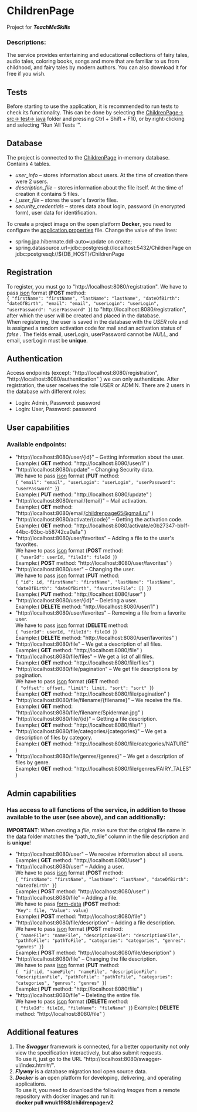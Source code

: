 # ChildrenPage
Project for ***TeachMeSkills***

### Descriptions:
The service provides entertaining and educational collections of fairy tales, audio tales, coloring books, songs and more that are familiar to us from childhood, and fairy tales by modern authors. You can also download it for free if you wish.

## Tests
Before starting to use the application, it is recommended to run tests to check its functionality.
This can be done by selecting the <u>ChildrenPage-> src-> test-> java</u> folder and pressing Ctrl + Shift + F10, or by right-clicking and selecting “Run ‘All Tests ’”.

## Database
The project is connected to the <u>ChildrenPage</u> in-memory database. Contains 4 tables.  
+ *user_info* – stores information about users. At the time of creation there were 2 users.  
+ *description_file* – stores information about the file itself. At the time of creation it contains 5 files.  
+ *l_user_file* – stores the user's favorite files.  
+ *security_credentials* – stores data about login, password (in encrypted form), user data for identification.  


To create a project image on the open platform **Docker**, you need to configure the <u>application.properties</u> file. Change the value of the lines:  
+ spring.jpa.hibernate.ddl-auto=update on create;  
+ spring.datasource.url=jdbc:postgresql://localhost:5432/ChildrenPage on jdbc:postgresql://${DB_HOST}/ChildrenPage

## Registration
To register, you must go to "http://localhost:8080/registration".
We have to pass <u>json</u> format (**POST** method:  
`{
"firstName": "firstName",
"lastName": "lastName",
"dateOfBirth": "dateOfBirth",
"email": "email",
"userLogin": "userLogin",
"userPassword": "userPassword"
}`)
to "http://localhost:8080/registration", after which the user will be created and placed in the database.  
When registering, the user is saved in the database with the *USER* role and is assigned a random activation code for mail and an activation status of *false* . The fields email, userLogin, userPassword cannot be *NULL*, and email, userLogin must be **unique**.  

## Authentication
Access endpoints (except:
"http://localhost:8080/registration",
"http://localhost:8080/authentication"
) we can only authenticate.
After registration, the user receives the role USER or ADMIN.
There are 2 users in the database with different roles:  
+ Login: Admin, Password: password  
+ Login: User, Password: password

## User capabilities
### Available endpoints:
+ "http://localhost:8080/user/{id}" – Getting information about the user.  
  Example:( **GET** method: "http://localhost:8080/user/1" )
+ "http://localhost:8080/update" – Changing Security data.  
  We have to pass <u>json</u> format (**PUT** method:  
  `{
  "email": "email",
  "userLogin": "userLogin",
  "userPassword": "userPassword"
  }`)  
  Example:( **PUT** method: "http://localhost:8080/update" )  
+ "http://localhost:8080/email/{email}" – Mail activation.  
  Example:( **GET** method: "http://localhost:8080/email/childrenpage65@gmail.ru" )  
+ "http://localhost:8080/activate/{code}" – Getting the activation code.  
  Example:( **GET** method: "http://localhost:8080/activate/e0b27347-bb1f-44bc-93bc-b58742ca0a1a" )  
+ "http://localhost:8080/user/favorites" – Adding a file to the user's favorites.  
  We have to pass <u>json</u> format (**POST** method:  
  `{
  "userId": userId,
  "fileId": fileId
  }`)  
  Example:( **POST** method: "http://localhost:8080/user/favorites" )  
+ "http://localhost:8080/user" – Changing the user.  
  We have to pass <u>json</u> format (**PUT** method:  
  `{
  "id": id,
  "firstName": "firstName",
  "lastName": "lastName",
  "dateOfBirth": "dateOfBirth",
  "favoritesFile": []
  }`)  
  Example:( **PUT** method: "http://localhost:8080/user" )  
+ "http://localhost:8080/user/{id}" – Deleting a user.  
  Example:( **DELETE** method: "http://localhost:8080/user/1" )  
+ "http://localhost:8080/user/favorites" – Removing a file from a favorite user.  
  We have to pass <u>json</u> format (**DELETE** method:  
  `{
  "userId": userId,
  "fileId": fileId
  }`)  
  Example:( **DELETE** method: "http://localhost:8080/user/favorites" )  
+  "http://localhost:8080/file" – We get a description of all files.  
   Example:( **GET** method: "http://localhost:8080/file" ) 
+ "http://localhost:8080/file/files" – We get a list of all files.  
  Example:( **GET** method: "http://localhost:8080/file/files" )
+ "http://localhost:8080/file/pagination" – We get file descriptions by pagination.  
  We have to pass <u>json</u> format (**GET** method:  
  `{
  "offset": offset,
  "limit": limit,
  "sort": "sort"
  }`)  
  Example:( **GET** method: "http://localhost:8080/file/pagination" )  
+ "http://localhost:8080/file/filename/{filename}" – We receive the file.  
  Example:( **GET** method: "http://localhost:8080/file/filename/Spiderman.jpg" )  
+ "http://localhost:8080/file/{id}" – Getting a file description.  
  Example:( **GET** method: "http://localhost:8080/file/1" )  
+ "http://localhost:8080/file/categories/{categories}" – We get a description of files by category.  
  Example:( **GET** method: "http://localhost:8080/file/categories/NATURE" )  
+ "http://localhost:8080/file/genres/{genres}" – We get a description of files by genre.  
  Example:( **GET** method: "http://localhost:8080/file/genres/FAIRY_TALES" )  

## Admin capabilities
### Has access to all functions of the service, in addition to those available to the user (see above), and can additionally:  
**IMPORTANT**: When creating a *file*, make sure that the original file name in the <u>data</u> folder matches the “path_to_file” column in the file description and is **unique**!  
+ "http://localhost:8080/user" – We receive information about all users.  
  Example:( **GET** method: "http://localhost:8080/user" )  
+ "http://localhost:8080/user" – Adding a user.  
  We have to pass <u>json</u> format (**POST** method:  
  `{
  "firstName": "firstName",
  "lastName": "lastName",
  "dateOfBirth": "dateOfBirth"
  }`)  
  Example:( **POST** method: "http://localhost:8080/user" )  
+ "http://localhost:8080/file" – Adding a file.  
  We have to pass <u>form-data</u> (**POST** method:  
  `"Key": file,
  "Value": value`)  
  Example:( **POST** method: "http://localhost:8080/file" )  
+ "http://localhost:8080/file/description" – Adding a file description.  
  We have to pass <u>json</u> format (**POST** method:  
  `{
  "nameFile": "nameFile",
  "descriptionFile": "descriptionFile",
  "pathToFile": "pathToFile",
  "categories": "categories",
  "genres": "genres"
  }`)  
  Example:( **POST** method: "http://localhost:8080/file/description" )  
+ "http://localhost:8080/file" – Changing the file description.  
  We have to pass <u>json</u> format (**PUT** method:  
  `{ 
  "id":id,
  "nameFile": "nameFile",
  "descriptionFile": "descriptionFile",
  "pathToFile": "pathToFile",
  "categories": "categories",
  "genres": "genres"
  }`)  
  Example:( **PUT** method: "http://localhost:8080/file" )
+ "http://localhost:8080/file" – Deleting the entire file.  
  We have to pass <u>json</u> format (**DELETE** method:  
  `{
  "fileId": fileId,
  "fileName": "fileName"
  }`)
  Example:( **DELETE** method: "http://localhost:8080/file" )  

## Additional features  
1. The ***Swagger*** framework is connected, for a better opportunity
   not only view the specification interactively, but also submit requests.  
   To use it, just go to the URL "http://localhost:8080/swagger-ui/index.html#/".  
2. ***Flyway*** is a database migration tool open source data.  
3. ***Docker*** is an open platform for developing, delivering, and operating applications.  
   To use it, you need to download the following *images* from a remote repository with docker images and run it:  
   **docker pull wnuk1988/childrenpage:v2**